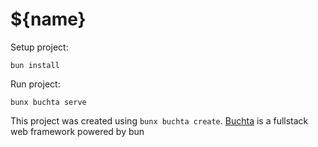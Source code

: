 # ${name}

Setup project:
```
bun install
```

Run project:
```
bunx buchta serve
```

This project was created using `bunx buchta create`. [Buchta](https://github.com/Fire-The-Fox/buchta) is a fullstack web framework powered by bun